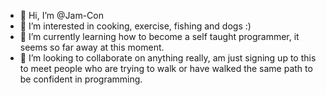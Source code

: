 - 👋 Hi, I’m @Jam-Con
- 👀 I’m interested in cooking, exercise, fishing and dogs :)
- 🌱 I’m currently learning how to become a self taught programmer, it seems so far away at this moment.
- 💞️ I’m looking to collaborate on anything really, am just signing up to this to meet people who are trying to walk or have walked the same path to be confident in programming. 
